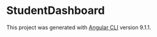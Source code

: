 # StudentDashboard

This project was generated with [Angular CLI](https://github.com/angular/angular-cli) version 9.1.1.

